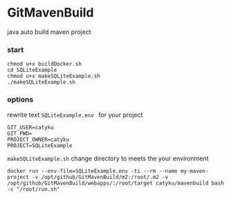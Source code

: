 # GitMavenBuild
 java auto build maven project
### start 
```shell
chmod u+x buildDocker.sh
cd SQLiteExample
chmod u+x makeSQLiteExample.sh
./makeSQLiteExample.sh
```

### options
rewrite text `SQLiteExample.env ` for your project 
```
GIT_USER=catyku
GIT_PWD=
PROJECT_OWNER=catyku
PROJECT=SQLiteExample
```
`makeSQLiteExample.sh` change directory to meets the your environment
```shell
docker run --env-file=SQLiteExample.env -ti --rm --name my-maven-project -v /opt/github/GitMavenBuild/m2:/root/.m2 -v /opt/github/GitMavenBuild/webapps/:/root/target catyku/mavenbuild bash -c "/root/run.sh"
```
